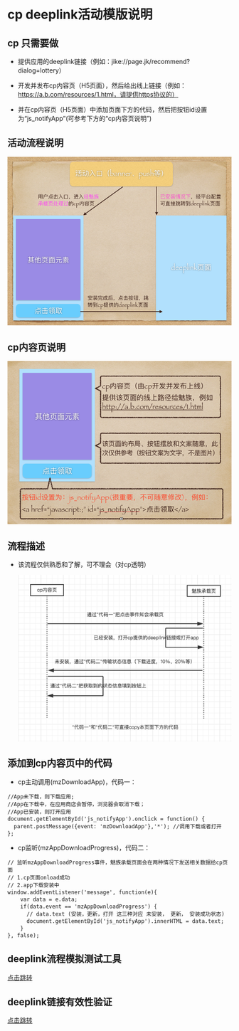cp deeplink活动模版说明
=====

cp 只需要做
--------

* 提供应用的deeplink链接（例如：jike://page.jk/recommend?dialog=lottery）

* 开发并发布cp内容页（H5页面），然后给出线上链接（例如：https://a.b.com/resources/1.html，请提供https协议的）

* 并在cp内容页（H5页面）中添加页面下方的代码，然后把按钮id设置为“js_notifyApp”(可参考下方的“cp内容页说明”)


活动流程说明
--------

  ![活动流程说明](cp-scene3.png)


cp内容页说明
--------

  ![cp内容页说明](cp-scene1.png)


流程描述
--------

* 该流程仅供熟悉和了解，可不理会（对cp透明）

  ![流程描述](cp-scene2.png)


添加到cp内容页中的代码
--------

  * cp主动调用(mzDownloadApp)，代码一：
  ```
  //App未下载，则下载应用;
  //App在下载中，在应用商店会暂停，浏览器会取消下载；
  //App已安装，则打开应用
  document.getElementById('js_notifyApp').onclick = function() {
    parent.postMessage({event: 'mzDownloadApp'},'*'); //调用下载或者打开
  };
  ```

  * cp监听(mzAppDownloadProgress)，代码二：
  ```
  // 监听mzAppDownloadProgress事件，魅族承载页面会在两种情况下发送相关数据给cp页面
  // 1.cp页面onload成功
  // 2.app下载安装中
  window.addEventListener('message', function(e){
      var data = e.data;
      if(data.event == 'mzAppDownloadProgress') {
        // data.text (安装，更新，打开 这三种对应 未安装， 更新， 安装成功状态)
        document.getElementById('js_notifyApp').innerHTML = data.text;
      }
  }, false);
  ```


  deeplink流程模拟测试工具
  --------

  [点击跳转](http://blog.shellhong.com/wiki/tools/index.html)


  deeplink链接有效性验证
  --------

  [点击跳转](http://blog.shellhong.com/wiki/tools/deeplink-test/index.html)
